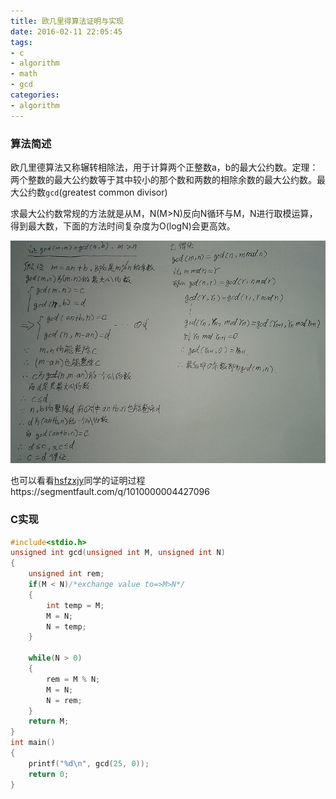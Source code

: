 ```yaml
---
title: 欧几里得算法证明与实现
date: 2016-02-11 22:05:45
tags:
- c
- algorithm
- math
- gcd
categories:
- algorithm
---
```


### 算法简述
欧几里德算法又称辗转相除法，用于计算两个正整数a，b的最大公约数。定理：两个整数的最大公约数等于其中较小的那个数和两数的相除余数的最大公约数。最大公约数`gcd`(greatest common divisor)

求最大公约数常规的方法就是从M，N(M>N)反向N循环与M，N进行取模运算，得到最大数，下面的方法时间复杂度为O(logN)会更高效。

![algorithm-gcd-analysis.jpg](../images/algorithm-gcd-analysis.jpg)

也可以看看[hsfzxjy](https://segmentfault.com/u/hsfzxjy)同学的证明过程https://segmentfault.com/q/1010000004427096

<!--more-->

### C实现
```c
#include<stdio.h>
unsigned int gcd(unsigned int M, unsigned int N)
{
	unsigned int rem;
	if(M < N)/*exchange value to=>M>N*/
	{
		int temp = M;
		M = N;
		N = temp;
	}

	while(N > 0)
	{
		rem = M % N;
		M = N;
		N = rem;
	}
	return M;
}
int main()
{
	printf("%d\n", gcd(25, 0));
	return 0;
}
```
